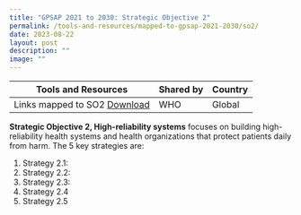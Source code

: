 ```yaml
---
title: "GPSAP 2021 to 2030: Strategic Objective 2"
permalink: /tools-and-resources/mapped-to-gpsap-2021-2030/so2/
date: 2023-08-22
layout: post
description: ""
image: ""
---
```

| Tools and Resources | Shared by | Country |
| -------- | -------- | -------- |
| Links mapped to SO2 [Download](/files/gkpslinka02-20232406.pdf)    | WHO     | Global     |

**Strategic Objective 2, High-reliability systems** focuses on building high-reliability health systems and health organizations that protect patients daily from harm. The 5 key strategies are:

1. Strategy 2.1: 
2. Strategy 2.2:
3. Strategy 2.3: 
4. Strategy 2.4
5. Strategy 2.5